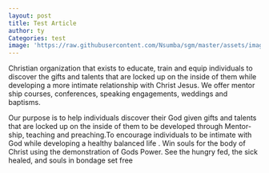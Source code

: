 ```yaml
---
layout: post
title: Test Article
author: ty
Categories: test
image: 'https://raw.githubusercontent.com/Nsumba/sgm/master/assets/images/5.jpg'
---
```

Christian organization that exists to educate, train and equip individuals to discover the gifts and talents that are locked up on the inside of them while developing a more intimate relationship with Christ Jesus. We offer mentor ship courses, conferences, speaking engagements, weddings and baptisms.

Our purpose is to help individuals discover their God given gifts and talents that are locked up on the inside of them to be developed through Mentor-ship, teaching and preaching.To encourage individuals to be intimate with God while developing a healthy balanced life . Win souls for the body of Christ using the demonstration of Gods Power. See the hungry fed, the sick healed, and souls in bondage set free
